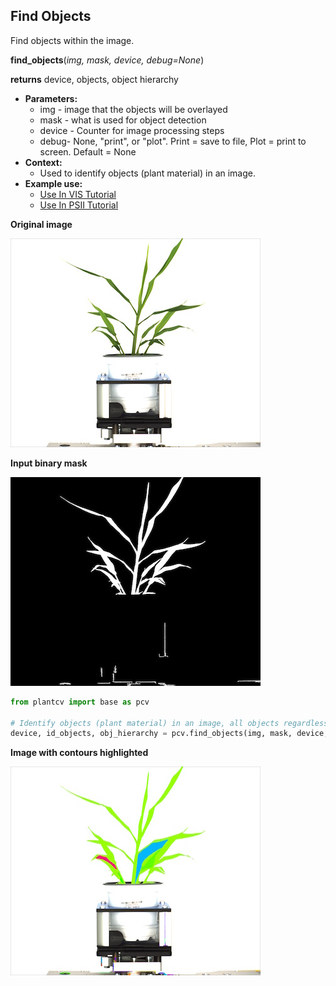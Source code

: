 ## Find Objects

Find objects within the image.

**find_objects**(*img, mask, device, debug=None*)

**returns** device, objects, object hierarchy

- **Parameters:**
    - img - image that the objects will be overlayed
    - mask - what is used for object detection
    - device - Counter for image processing steps
    - debug- None, "print", or "plot". Print = save to file, Plot = print to screen. Default = None
- **Context:**
    - Used to identify objects (plant material) in an image.
- **Example use:**
    - [Use In VIS Tutorial](vis_tutorial.md)
    - [Use In PSII Tutorial](psII_tutorial.md) 

**Original image**

![Screenshot](img/documentation_images/find_objects/original_image.jpg)

**Input binary mask**

![Screenshot](img/documentation_images/find_objects/mask.jpg)

```python
from plantcv import base as pcv

# Identify objects (plant material) in an image, all objects regardless of hierarchy are filled (e.g. holes between leaves).
device, id_objects, obj_hierarchy = pcv.find_objects(img, mask, device, debug="print")
```

**Image with contours highlighted**

![Screenshot](img/documentation_images/find_objects/contours.jpg)
